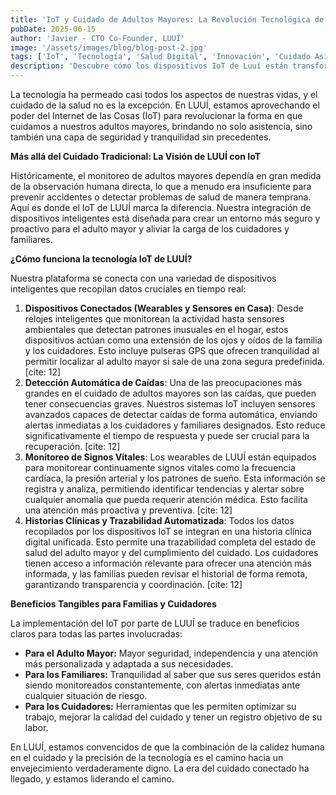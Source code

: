 ```yaml
---
title: 'IoT y Cuidado de Adultos Mayores: La Revolución Tecnológica de LUUÍ'
pubDate: 2025-06-15
author: 'Javier - CTO Co-Founder, LUUÍ'
image: '/assets/images/blog/blog-post-2.jpg'
tags: ['IoT', 'Tecnología', 'Salud Digital', 'Innovación', 'Cuidado Asistido']
description: 'Descubre cómo los dispositivos IoT de Luuí están transformando el cuidado de adultos mayores, ofreciendo monitoreo en tiempo real, detección de caídas y una mayor tranquilidad para las familias.'
---
```


La tecnología ha permeado casi todos los aspectos de nuestras vidas, y el cuidado de la salud no es la excepción. En LUUÍ, estamos aprovechando el poder del Internet de las Cosas (IoT) para revolucionar la forma en que cuidamos a nuestros adultos mayores, brindando no solo asistencia, sino también una capa de seguridad y tranquilidad sin precedentes.

**Más allá del Cuidado Tradicional: La Visión de LUUÍ con IoT**

Históricamente, el monitoreo de adultos mayores dependía en gran medida de la observación humana directa, lo que a menudo era insuficiente para prevenir accidentes o detectar problemas de salud de manera temprana. Aquí es donde el IoT de LUUÍ marca la diferencia. Nuestra integración de dispositivos inteligentes está diseñada para crear un entorno más seguro y proactivo para el adulto mayor y aliviar la carga de los cuidadores y familiares.

**¿Cómo funciona la tecnología IoT de LUUÍ?**

Nuestra plataforma se conecta con una variedad de dispositivos inteligentes que recopilan datos cruciales en tiempo real:

1.  **Dispositivos Conectados (Wearables y Sensores en Casa)**: Desde relojes inteligentes que monitorean la actividad hasta sensores ambientales que detectan patrones inusuales en el hogar, estos dispositivos actúan como una extensión de los ojos y oídos de la familia y los cuidadores. Esto incluye pulseras GPS que ofrecen tranquilidad al permitir localizar al adulto mayor si sale de una zona segura predefinida. [cite: 12]
2.  **Detección Automática de Caídas**: Una de las preocupaciones más grandes en el cuidado de adultos mayores son las caídas, que pueden tener consecuencias graves. Nuestros sistemas IoT incluyen sensores avanzados capaces de detectar caídas de forma automática, enviando alertas inmediatas a los cuidadores y familiares designados. Esto reduce significativamente el tiempo de respuesta y puede ser crucial para la recuperación. [cite: 12]
3.  **Monitoreo de Signos Vitales**: Los wearables de LUUÍ están equipados para monitorear continuamente signos vitales como la frecuencia cardíaca, la presión arterial y los patrones de sueño. Esta información se registra y analiza, permitiendo identificar tendencias y alertar sobre cualquier anomalía que pueda requerir atención médica. Esto facilita una atención más proactiva y preventiva. [cite: 12]
4.  **Historias Clínicas y Trazabilidad Automatizada**: Todos los datos recopilados por los dispositivos IoT se integran en una historia clínica digital unificada. Esto permite una trazabilidad completa del estado de salud del adulto mayor y del cumplimiento del cuidado. Los cuidadores tienen acceso a información relevante para ofrecer una atención más informada, y las familias pueden revisar el historial de forma remota, garantizando transparencia y coordinación. [cite: 12]

**Beneficios Tangibles para Familias y Cuidadores**

La implementación del IoT por parte de LUUÍ se traduce en beneficios claros para todas las partes involucradas:
* **Para el Adulto Mayor:** Mayor seguridad, independencia y una atención más personalizada y adaptada a sus necesidades.
* **Para los Familiares:** Tranquilidad al saber que sus seres queridos están siendo monitoreados constantemente, con alertas inmediatas ante cualquier situación de riesgo.
* **Para los Cuidadores:** Herramientas que les permiten optimizar su trabajo, mejorar la calidad del cuidado y tener un registro objetivo de su labor.

En LUUÍ, estamos convencidos de que la combinación de la calidez humana en el cuidado y la precisión de la tecnología es el camino hacia un envejecimiento verdaderamente digno. La era del cuidado conectado ha llegado, y estamos liderando el camino.